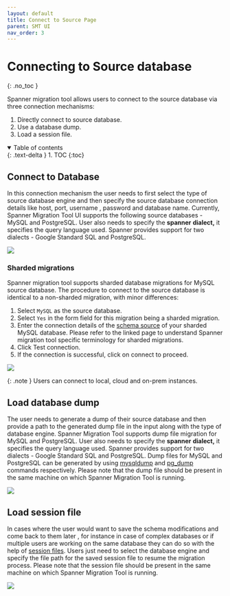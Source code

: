 ```yaml
---
layout: default
title: Connect to Source Page
parent: SMT UI
nav_order: 3
---
```


# Connecting to Source database
{: .no_toc }

Spanner migration tool allows users to connect to the source database via three connection mechanisms:

1. Directly connect to source database.
2. Use a database dump.
3. Load a session file.

<details open markdown="block">
  <summary>
    Table of contents
  </summary>
  {: .text-delta }
1. TOC
{:toc}
</details>

## Connect to Database

In this connection mechanism the user needs to first select the type of source database engine and then specify the source database connection details like host, port, username , password and database name. Currently, Spanner Migration Tool UI supports the following source databases - MySQL and PostgreSQL. User also needs to specify the **spanner** **dialect,** it specifies the query language used. Spanner provides support for two dialects - Google Standard SQL and PostgreSQL.

![](https://services.google.com/fh/files/helpcenter/connect.png)

### Sharded migrations

Spanner migration tool supports sharded database migrations for MySQL source database. The procedure to connect to the source database is identical to a non-sharded migration, with minor differences:

1. Select `MySQL` as the source database.
2. Select `Yes` in the form field for this migration being a sharded migration.
3. Enter the connection details of the [schema source](../minimal/minimal.md#terminology) of your sharded MySQL database. Please refer to the linked page to understand Spanner migration tool specific terminology for sharded migrations.
4. Click Test connection.
5. If the connection is successful, click on connect to proceed.

![](https://services.google.com/fh/files/misc/connect_sharded.png)

{: .note }
Users can connect to local, cloud and on-prem instances.

## Load database dump

The user needs to generate a dump of their source database and then provide a path to the generated dump file in the input along with the type of database engine. Spanner Migration Tool supports dump file migration for MySQL and PostgreSQL. User also needs to specify the **spanner** **dialect,** it specifies the query language used. Spanner provides support for two dialects - Google Standard SQL and PostgreSQL. Dump files for MySQL and PostgreSQL can be generated by using [mysqldump](https://dev.mysql.com/doc/refman/8.0/en/mysqldump.html) and [pg_dump](https://www.postgresql.org/docs/current/app-pgdump.html) commands respectively. Please note that the dump file should be present in the same machine on which Spanner Migration Tool is running.

![](https://services.google.com/fh/files/helpcenter/asset-v85vv3dxdd.png)

## Load session file

In cases where the user would want to save the schema modifications and come back to them later , for instance in case of complex databases or if multiple users are working on the same database they can do so with the help of [session files](#bookmark=id.4buhr2y7q8jw). Users just need to select the database engine and specify the file path for the saved session file to resume the migration process. Please note that the session file should be present in the same machine on which Spanner Migration Tool is running.

![](https://services.google.com/fh/files/helpcenter/asset-cmv1jq7k4hh.png)
